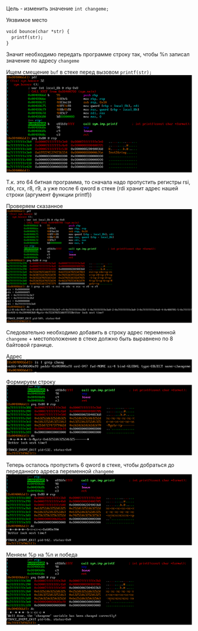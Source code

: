 Цель - изменить значение `int changeme;`

Уязвимое место 
```
void bounce(char *str) {
  printf(str);
}
```

Значит необходимо передать программе строку так, чтобы %n записал значение по адресу `changeme`

Ищем смещение `buf` в стеке перед вызовом `printf(str);`\
![alt text](../images/format-two/1.png)

Т.к. это 64 битная программа, то сначала надо пропустить регистры rsi, rdx, rcx, r8, r9, а уже после 6 qword в стеке (rdi хранит адрес нашей строки (аргумент функции printf))

Проверяем сказанное\
![alt text](../images/format-two/2.png)

Следовательно необходимо добавить в строку адрес переменной `changeme` + местоположение в стеке должно быть выравнено по 8 байтовой границе.

Адрес \
![alt text](../images/format-two/3.png)

Формируем строку\
![alt text](../images/format-two/4.png)

Теперь осталось пропустить 6 qword в стеке, чтобы добраться до переданного адреса переменной `changeme`\
![alt text](../images/format-two/5.png)

Меняем %p на %n и победа\
![alt text](../images/format-two/6.png)